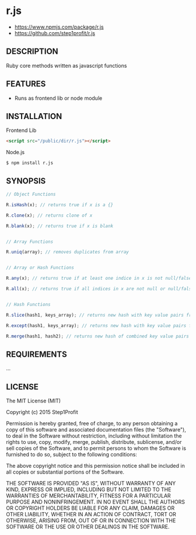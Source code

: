 # r.js

* https://www.npmjs.com/package/r.js
* https://github.com/step1profit/r.js

## DESCRIPTION

Ruby core methods written as javascript functions

## FEATURES

* Runs as frontend lib or node module

## INSTALLATION

Frontend Lib
```html
<script src="/public/dir/r.js"></script>
```

Node.js
```
$ npm install r.js
```

## SYNOPSIS

```javascript
// Object Functions

R.isHash(x); // returns true if x is a {}

R.clone(x); // returns clone of x

R.blank(x); // returns true if x is blank


// Array Functions

R.uniq(array); // removes duplicates from array


// Array or Hash Functions

R.any(x); // returns true if at least one indice in x is not null/false/undefined

R.all(x); // returns true if all indices in x are not null or null/false/undefined


// Hash Functions

R.slice(hash1, keys_array); // returns new hash with key value pairs from hash1 with corresponding keys from keys_array

R.except(hash1, keys_array); // returns new hash with key value pairs from hash1 without corresponding keys from keys_array

R.merge(hash1, hash2); // returns new hash of combined key value pairs hash1 with hash2, where hash2 keys overwrite corresponding keys in hash1
```

## REQUIREMENTS

...

## LICENSE

The MIT License (MIT)

Copyright (c) 2015 Step1Profit

Permission is hereby granted, free of charge, to any person obtaining a copy of this software and associated documentation files (the "Software"), to deal in the Software without restriction, including without limitation the rights to use, copy, modify, merge, publish, distribute, sublicense, and/or sell copies of the Software, and to permit persons to whom the Software is furnished to do so, subject to the following conditions:

The above copyright notice and this permission notice shall be included in all copies or substantial portions of the Software.

THE SOFTWARE IS PROVIDED "AS IS", WITHOUT WARRANTY OF ANY KIND, EXPRESS OR IMPLIED, INCLUDING BUT NOT LIMITED TO THE WARRANTIES OF MERCHANTABILITY, FITNESS FOR A PARTICULAR PURPOSE AND NONINFRINGEMENT. IN NO EVENT SHALL THE AUTHORS OR COPYRIGHT HOLDERS BE LIABLE FOR ANY CLAIM, DAMAGES OR OTHER LIABILITY, WHETHER IN AN ACTION OF CONTRACT, TORT OR OTHERWISE, ARISING FROM, OUT OF OR IN CONNECTION WITH THE SOFTWARE OR THE USE OR OTHER DEALINGS IN THE SOFTWARE.

